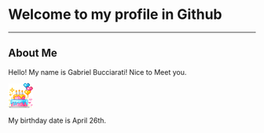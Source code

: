 <h1> Welcome to my profile in Github </h1> 
                  <hr>
                            <h2>About Me </h2>
<p> Hello! My name is Gabriel Bucciarati! Nice to Meet you. </p>   
<img src="https://github.com/ehotedas/ehotedas/blob/main/cake.gif" width=50px>
<p> My birthday date is April 26th. </p>
